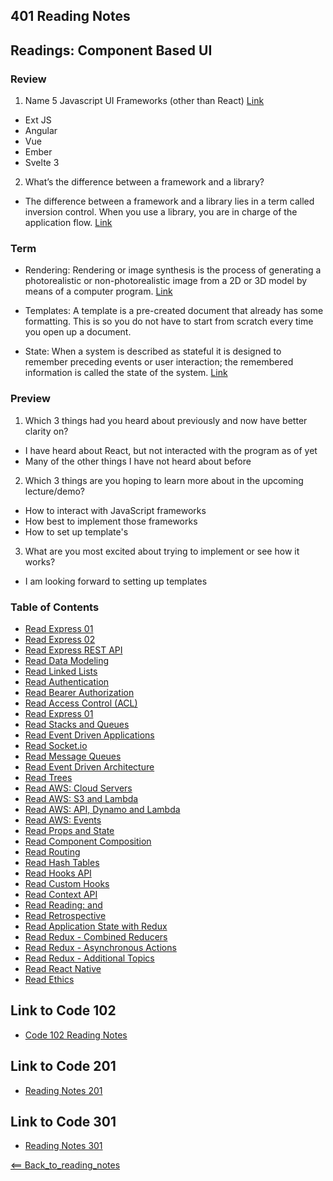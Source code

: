 ## 401 Reading Notes

## Readings: Component Based UI

### Review

1. Name 5 Javascript UI Frameworks (other than React) [Link](https://www.sitepoint.com/javascript-ui-frameworks/)

- Ext JS
- Angular
- Vue
- Ember
- Svelte 3

2. What’s the difference between a framework and a library?

- The difference between a framework and a library lies in a term called inversion control. When you use a library, you are in charge of the application flow. [Link](https://sofienebk.medium.com/what-is-the-difference-between-a-framework-and-library-2b712a1a1c41#:~:text=The%20technical%20difference%20between%20a,in%20charge%20of%20the%20flow.)

### Term

- Rendering: Rendering or image synthesis is the process of generating a photorealistic or non-photorealistic image from a 2D or 3D model by means of a computer program. [Link](https://en.wikipedia.org/wiki/Rendering_(computer_graphics))

- Templates: A template is a pre-created document that already has some formatting. This is so you do not have to start from scratch every time you open up a document.

- State: When a system is described as stateful it is designed to remember preceding events or user interaction; the remembered information is called the state of the system. [Link](https://en.wikipedia.org/wiki/State_(computer_science))

### Preview

1. Which 3 things had you heard about previously and now have better clarity on?

- I have heard about React, but not interacted with the program as of yet
- Many of the other things I have not heard about before 

2. Which 3 things are you hoping to learn more about in the upcoming lecture/demo?

- How to interact with JavaScript frameworks
- How best to implement those frameworks
- How to set up template's 


3. What are you most excited about trying to implement or see how it works?

- I am looking forward to setting up templates

### Table of Contents

- [Read Express 01](01_Reading.md)
- [Read Express 02](02_Reading.md)
- [Read Express REST API](03_Reading.md)
- [Read Data Modeling](04_Reading.md)
- [Read Linked Lists](05_Reading.md)
- [Read Authentication](06_Reading.md)
- [Read Bearer Authorization](07_Reading.md)
- [Read Access Control (ACL)](08_Reading.md)
- [Read Express 01](09_Reading.md)
- [Read Stacks and Queues](10_Reading.md)
- [Read Event Driven Applications](11_Reading.md)
- [Read Socket.io](12_Reading.md)
- [Read Message Queues](13_Reading.md)
- [Read Event Driven Architecture](14_Reading.md)
- [Read Trees](15_Reading.md)
- [Read AWS: Cloud Servers](16_Reading.md)
- [Read AWS: S3 and Lambda](17_Reading.md)
- [Read AWS: API, Dynamo and Lambda](18_Reading.md)
- [Read AWS: Events](19_Reading.md)
- [Read Props and State](27_Reading.md)
- [Read Component Composition](28_Reading.md)
- [Read Routing](29_Reading.md)
- [Read Hash Tables](30_Reading.md)
- [Read Hooks API](31_Reading.md)
- [Read Custom Hooks](32_Reading.md)
- [Read Context API](33_Reading.md)
- [Read Reading: <Login /> and <Auth />](34_Reading.md)
- [Read Retrospective](35_Reading.md)
- [Read Application State with Redux](36_Reading.md)
- [Read Redux - Combined Reducers](37_Reading.md)
- [Read Redux - Asynchronous Actions](38_Reading.md)
- [Read Redux - Additional Topics](39_Reading.md)
- [Read React Native](41_Reading.md)
- [Read Ethics](42_Reading.md)

## Link to Code 102
- [Code 102 Reading Notes](https://jtaisey389.github.io/reading-notes/)

## Link to Code 201
- [Reading Notes 201](https://jtaisey389.github.io/reading-notes201.md/)

## Link to Code 301
- [Reading Notes 301](jtaisey389.github.io/reading-notes301.md/)

[<== Back_to_reading_notes](jtaisey389.github.io/401_readingnotes.md/)